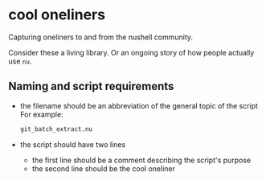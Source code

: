 # cool oneliners

Capturing oneliners to and from the nushell community.

Consider these a living library.
Or an ongoing story of how people actually use `nu`.

## Naming and script requirements

- the filename should be an abbreviation of the general topic of the script
  For example:

  ```sh
  git_batch_extract.nu
  ```

- the script should have two lines
  - the first line should be a comment describing the script's purpose
  - the second line should be the cool oneliner
